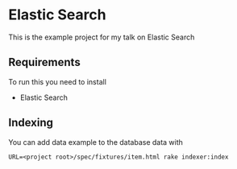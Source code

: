 # Elastic Search

This is the example project for my talk on Elastic Search

## Requirements

To run this you need to install

* Elastic Search

## Indexing

You can add data example to the database data with

```
URL=<project root>/spec/fixtures/item.html rake indexer:index
```


